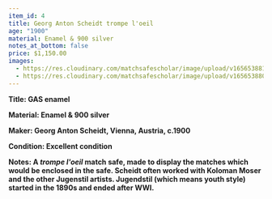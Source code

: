 ```yaml
---
item_id: 4
title: Georg Anton Scheidt trompe l'oeil
age: "1900"
material: Enamel & 900 silver
notes_at_bottom: false
price: $1,150.00
images:
  - https://res.cloudinary.com/matchsafescholar/image/upload/v1656538811/GAS4.jpg
  - https://res.cloudinary.com/matchsafescholar/image/upload/v1656538809/GAS1.jpg
---
```

**Title:		GAS enamel**

**Material: 	Enamel & 900 silver**

**Maker: 	        Georg Anton Scheidt, Vienna, Austria, c.1900**

**Condition: 	Excellent condition**

**Notes: 	A *trompe l'oeil* match safe, made to display the matches which would be enclosed in the safe. Scheidt often worked with Koloman Moser and the other Jugenstil artists. Jugendstil (which means youth style) started in the 1890s and ended after WWI.**